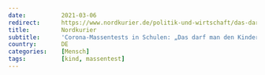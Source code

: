```yaml
---
date:          2021-03-06
redirect:      https://www.nordkurier.de/politik-und-wirtschaft/das-darf-man-den-kindern-nicht-antun-0642676503.html
title:         Nordkurier
subtitle:      'Corona-Massentests in Schulen: „Das darf man den Kindern nicht antun”'
country:       DE
categories:    [Mensch]
tags:          [kind, massentest]
---
```

